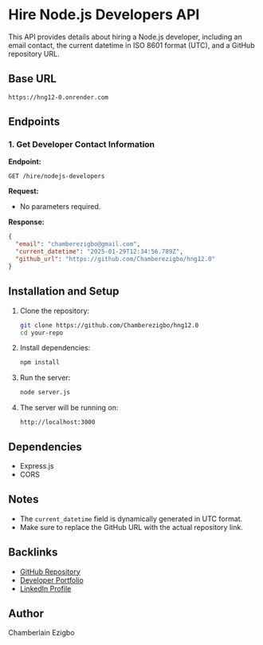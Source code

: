 # Hire Node.js Developers API

This API provides details about hiring a Node.js developer, including an email contact, the current datetime in ISO 8601 format (UTC), and a GitHub repository URL.

## Base URL

```
https://hng12-0.onrender.com
```

## Endpoints

### 1. Get Developer Contact Information

**Endpoint:**

```
GET /hire/nodejs-developers
```

**Request:**

- No parameters required.

**Response:**

```json
{
  "email": "chamberezigbo@gmail.com",
  "current_datetime": "2025-01-29T12:34:56.789Z",
  "github_url": "https://github.com/Chamberezigbo/hng12.0"
}
```

## Installation and Setup

1. Clone the repository:

   ```sh
   git clone https://github.com/Chamberezigbo/hng12.0
   cd your-repo
   ```

2. Install dependencies:

   ```sh
   npm install
   ```

3. Run the server:

   ```sh
   node server.js
   ```

4. The server will be running on:

   ```
   http://localhost:3000
   ```

## Dependencies

- Express.js
- CORS

## Notes

- The `current_datetime` field is dynamically generated in UTC format.
- Make sure to replace the GitHub URL with the actual repository link.

## Backlinks

- [GitHub Repository](https://github.com/Chamberezigbo/hng12.0)
- [Developer Portfolio](https://chamberline.netlify.app/)
- [LinkedIn Profile](https://linkedin.com/in/chambertech)

## Author

Chamberlain Ezigbo
